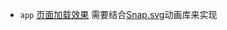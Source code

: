 + `app` [页面加载效果](http://www.yyyweb.com/demo/page-loading-effects/index5.html)
    需要结合[Snap.svg](http://snapsvg.io/demos/)动画库来实现
